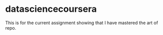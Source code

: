 datasciencecoursera
===================

This is for the current assignment showing that I have mastered the art of repo.
